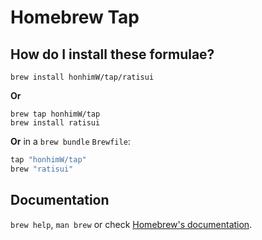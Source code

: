 # Homebrew Tap

## How do I install these formulae?

```shell
brew install honhimW/tap/ratisui
```

**Or**
```shell
brew tap honhimW/tap
brew install ratisui
```

**Or**
in a `brew bundle` `Brewfile`:

```ruby
tap "honhimW/tap"
brew "ratisui"
```

## Documentation

`brew help`, `man brew` or check [Homebrew's documentation](https://docs.brew.sh).
